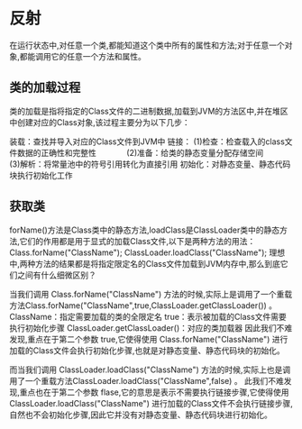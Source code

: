 # 反射

在运行状态中,对任意一个类,都能知道这个类中所有的属性和方法;对于任意一个对象,都能调用它的任意一个方法和属性。

## 类的加载过程

类的加载是指将指定的Class文件的二进制数据,加载到JVM的方法区中,并在堆区中创建对应的Class对象,该过程主要分为以下几步：

装载：查找并导入对应的Class文件到JVM中
链接： (1)检查：检查载入的class文件数据的正确性和完整性
      (2)准备：给类的静态变量分配存储空间
      (3)解析：将常量池中的符号引用转化为直接引用
初始化：对静态变量、静态代码块执行初始化工作

## 获取类

forName()方法是Class类中的静态方法,loadClass是ClassLoader类中的静态方法,它们的作用都是用于显式的加载Class文件,以下是两种方法的用法：
Class.forName("ClassName");
ClassLoader.loadClass("ClassName");
理想中,两种方法的结果都是将指定限定名的Class文件加载到JVM内存中,那么到底它们之间有什么细微区别？

当我们调用 Class.forName("ClassName") 方法的时候,实际上是调用了一个重载方法Class.forName("ClassName",true,ClassLoader.getClassLoader()) 。
ClassName：指定需要加载的类的全限定名
true：表示被加载的Class文件需要执行初始化步骤
ClassLoader.getClassLoader()：对应的类加载器
因此我们不难发现,重点在于第二个参数 true,它使得使用 Class.forName("ClassName") 进行加载的Class文件会执行初始化步骤,也就是对静态变量、静态代码块的初始化。

而当我们调用 ClassLoader.loadClass("ClassName") 方法的时候,实际上也是调用了一个重载方法ClassLoader.loadClass("ClassName",false) 。
此我们不难发现,重点也在于第二个参数 flase,它的意思是表示不需要执行链接步骤,它使得使用 ClassLoader.loadClass("ClassName") 进行加载的Class文件不会执行链接步骤,自然也不会初始化步骤,因此它并没有对静态变量、静态代码块进行初始化。
